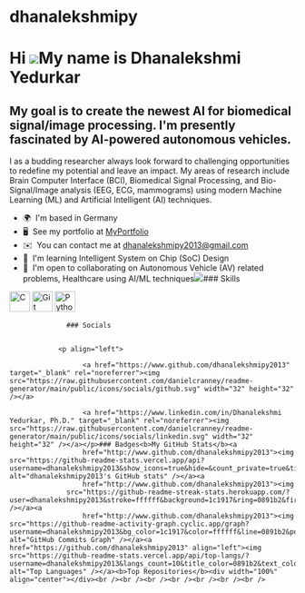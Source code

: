 # dhanalekshmipy
Hi ![](https://user-images.githubusercontent.com/18350557/176309783-0785949b-9127-417c-8b55-ab5a4333674e.gif)My name is Dhanalekshmi Yedurkar
=============================================================================================================================================

My goal is to create the newest AI for biomedical signal/image processing. I'm presently fascinated by AI-powered autonomous vehicles.
--------------------------------------------------------------------------------------------------------------------------------------

I as a budding researcher always look forward to challenging opportunities to redefine my potential and leave an impact. My areas of research include Brain Computer Interface (BCI), Biomedical Signal Processing, and Bio-Signal/Image analysis (EEG, ECG, mammograms) using modern Machine Learning (ML) and Artificial Intelligent (AI) techniques.

*   🌍  I'm based in Germany
*   🖥️  See my portfolio at [MyPortfolio](http://ztm.com)
*   ✉️  You can contact me at [dhanalekshmipy2013@gmail.com](mailto:dhanalekshmipy2013@gmail.com)
*   🧠  I'm learning Intelligent System on Chip (SoC) Design
*   🤝  I'm open to collaborating on Autonomous Vehicle (AV) related problems, Healthcare using AI/ML techniques<a href="https://www.github.com/dhanalekshmipy2013" target="_blank" rel="noreferrer"><img
                  src="https://img.shields.io/github/followers/dhanalekshmipy2013?logo=github&style=for-the-badge&color=0891b2&labelColor=1c1917" /></a>### Skills 
<p align="left">
<a href="https://docs.microsoft.com/en-us/cpp/?view=msvc-170" target="_blank" rel="noreferrer"><img src="https://raw.githubusercontent.com/danielcranney/readme-generator/main/public/icons/skills/c-colored.svg" width="36" height="36" alt="C" /></a>
<a href="https://git-scm.com/" target="_blank" rel="noreferrer"><img src="https://raw.githubusercontent.com/danielcranney/readme-generator/main/public/icons/skills/git-colored.svg" width="36" height="36" alt="Git" /></a>
<a href="https://www.python.org/" target="_blank" rel="noreferrer"><img src="https://raw.githubusercontent.com/danielcranney/readme-generator/main/public/icons/skills/python-colored.svg" width="36" height="36" alt="Python" /></a>
</p>
                    
                  ### Socials
                  
                  
                <p align="left">
                          
                      <a href="https://www.github.com/dhanalekshmipy2013" target="_blank" rel="noreferrer"><img src="https://raw.githubusercontent.com/danielcranney/readme-generator/main/public/icons/socials/github.svg" width="32" height="32" /></a>
                          
                      <a href="https://www.linkedin.com/in/Dhanalekshmi Yedurkar, Ph.D." target="_blank" rel="noreferrer"><img src="https://raw.githubusercontent.com/danielcranney/readme-generator/main/public/icons/socials/linkedin.svg" width="32" height="32" /></a></p>### Badges<b>My GitHub Stats</b><a
                      href="http://www.github.com/dhanalekshmipy2013"><img src="https://github-readme-stats.vercel.app/api?username=dhanalekshmipy2013&show_icons=true&hide=&count_private=true&title_color=0891b2&text_color=ffffff&icon_color=0891b2&bg_color=1c1917&hide_border=true&show_icons=true" alt="dhanalekshmipy2013's GitHub stats" /></a><a
                      href="http://www.github.com/dhanalekshmipy2013"><img
                  src="https://github-readme-streak-stats.herokuapp.com/?user=dhanalekshmipy2013&stroke=ffffff&background=1c1917&ring=0891b2&fire=0891b2&currStreakNum=ffffff&currStreakLabel=0891b2&sideNums=ffffff&sideLabels=ffffff&dates=ffffff&hide_border=true" /></a><a
                      href="http://www.github.com/dhanalekshmipy2013"><img src="https://github-readme-activity-graph.cyclic.app/graph?username=dhanalekshmipy2013&bg_color=1c1917&color=ffffff&line=0891b2&point=ffffff&area_color=1c1917&area=true&hide_border=true&custom_title=GitHub%20Commits%20Graph" alt="GitHub Commits Graph" /></a><a href="https://github.com/dhanalekshmipy2013" align="left"><img src="https://github-readme-stats.vercel.app/api/top-langs/?username=dhanalekshmipy2013&langs_count=10&title_color=0891b2&text_color=ffffff&icon_color=0891b2&bg_color=1c1917&hide_border=true&locale=en&custom_title=Top%20%Languages" alt="Top Languages" /></a><b>Top Repositories</b><div width="100%" align="center"></div><br /><br /><br /><br /><br /><br /><br />
